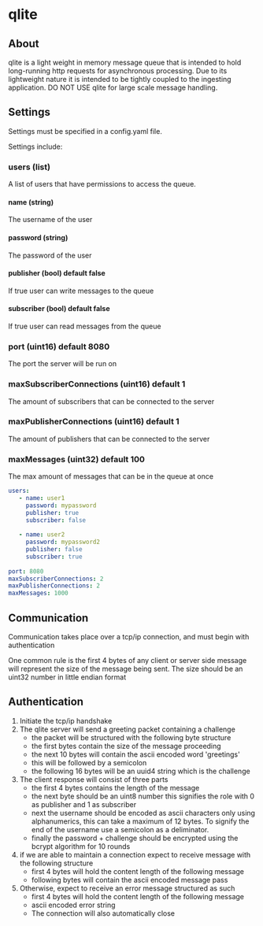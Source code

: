 # qlite

## About

qlite is a light weight in memory message queue that is intended to hold long-running http requests for asynchronous 
processing. Due to its lightweight nature it is intended to be tightly coupled to the ingesting application. 
DO NOT USE qlite for large scale message handling.

## Settings

Settings must be specified in a config.yaml file.

Settings include:

### users (list)
A list of users that have permissions to access the queue.

#### name (string)
The username of the user

#### password (string)
The password of the user

#### publisher (bool) default false
If true user can write messages to the queue

#### subscriber (bool) default false
If true user can read messages from the queue

### port (uint16) default 8080
The port the server will be run on

### maxSubscriberConnections (uint16) default 1
The amount of subscribers that can be connected to the server

### maxPublisherConnections (uint16) default 1
The amount of publishers that can be connected to the server

### maxMessages (uint32) default 100
The max amount of messages that can be in the queue at once


```yaml
users:
   - name: user1
     password: mypassword
     publisher: true
     subscriber: false
     
   - name: user2
     password: mypassword2
     publisher: false
     subscriber: true
     
port: 8080
maxSubscriberConnections: 2
maxPublisherConnections: 2
maxMessages: 1000
```

## Communication

Communication takes place over a tcp/ip connection, and must begin with authentication

One common rule is the first 4 bytes of any client or server side message will represent the size of the message being
sent. The size should be an uint32 number in little endian format

## Authentication

1) Initiate the tcp/ip handshake
2) The qlite server will send a greeting packet containing a challenge
    - the packet will be structured with the following byte structure
    - the first bytes contain the size of the message proceeding
    - the next 10 bytes will contain the ascii encoded word 'greetings'
    - this will be followed by a semicolon
    - the following 16 bytes will be an uuid4 string which is the challenge
3) The client response will consist of three parts
    - the first 4 bytes contains the length of the message 
    - the next byte should be an uint8 number this signifies the role with 0 as publisher and 1 as subscriber
    - next the username should be encoded as ascii characters only using alphanumerics, this can take a 
    maximum of 12 bytes. To signify the end of the username use a semicolon as a deliminator.
    - finally the password + challenge should be encrypted using the bcrypt algorithm for 10 rounds
4) if we are able to maintain a connection expect to receive message with the following structure 
   - first 4 bytes will hold the content length of the following message
   - following bytes will contain the ascii encoded message pass 
5) Otherwise, expect to receive an error message structured as such 
   - first 4 bytes will hold the content length of the following message
   - ascii encoded error string
   - The connection will also automatically close
